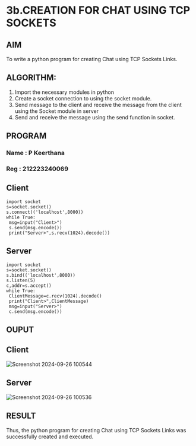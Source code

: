 # 3b.CREATION FOR CHAT USING TCP SOCKETS
## AIM
To write a python program for creating Chat using TCP Sockets Links.
## ALGORITHM:
1. Import the necessary modules in python
2. Create a socket connection to using the socket module.
3. Send message to the client and receive the message from the client using the Socket module in
 server
4. Send and receive the message using the send function in socket.
## PROGRAM
### Name : P Keerthana
### Reg  :  212223240069

## Client
```
import socket
s=socket.socket()
s.connect(('localhost',8000))
while True:
 msg=input("Client>")
 s.send(msg.encode())
 print("Server>",s.recv(1024).decode())
```
## Server
```
import socket
s=socket.socket()
s.bind(('localhost',8000))
s.listen(5)
c,addr=s.accept()
while True:
 ClientMessage=c.recv(1024).decode()
 print("Client>",ClientMessage)
 msg=input("Server>")
 c.send(msg.encode())
```

## OUPUT
## Client
![Screenshot 2024-09-26 100544](https://github.com/user-attachments/assets/789b352b-4212-4849-965d-e052fd949cd1)

## Server
![Screenshot 2024-09-26 100536](https://github.com/user-attachments/assets/0fcca5ca-9123-4f22-9012-36fbeaaa376f)

## RESULT
Thus, the python program for creating Chat using TCP Sockets Links was successfully 
created and executed.

